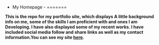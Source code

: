 - My Homepage -
=======

**This is the repo for my portfolio site, which displays A little background info on me, some of the skills I am proficient with and ones I am Developing. I have also displayed some of my recent works. I have included social media follow and share links as well as my contact information.You can see my site [here](http://trevortuchten.com).**
